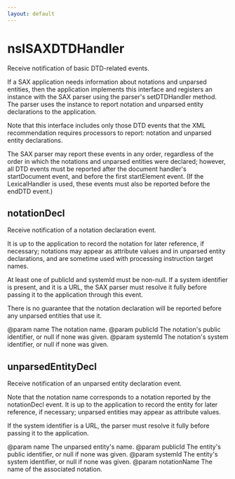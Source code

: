 ```yaml
---
layout: default
---
```


# nsISAXDTDHandler #

Receive notification of basic DTD-related events.

If a SAX application needs information about notations and
unparsed entities, then the application implements this interface
and registers an instance with the SAX parser using the parser's
setDTDHandler method. The parser uses the instance to report
notation and unparsed entity declarations to the application.

Note that this interface includes only those DTD events that the
XML recommendation requires processors to report: notation and
unparsed entity declarations.

The SAX parser may report these events in any order, regardless
of the order in which the notations and unparsed entities were
declared; however, all DTD events must be reported after the
document handler's startDocument event, and before the first
startElement event. (If the LexicalHandler is used, these events
must also be reported before the endDTD event.)


## notationDecl ##

Receive notification of a notation declaration event.

It is up to the application to record the notation for later
reference, if necessary; notations may appear as attribute values
and in unparsed entity declarations, and are sometime used with
processing instruction target names.

At least one of publicId and systemId must be non-null. If a
system identifier is present, and it is a URL, the SAX parser
must resolve it fully before passing it to the application
through this event.

There is no guarantee that the notation declaration will be
reported before any unparsed entities that use it.

@param name The notation name.
@param publicId The notation's public identifier, or null if none was
                 given.
@param systemId The notation's system identifier, or null if none was
                 given.


## unparsedEntityDecl ##

Receive notification of an unparsed entity declaration event.

Note that the notation name corresponds to a notation reported
by the notationDecl event. It is up to the application to record
the entity for later reference, if necessary; unparsed entities
may appear as attribute values.

If the system identifier is a URL, the parser must resolve it
fully before passing it to the application.

@param name The unparsed entity's name.
@param publicId The entity's public identifier, or null if none was
                 given.
@param systemId The entity's system identifier, or null if none was
                 given.
@param notationName The name of the associated notation.

